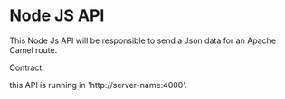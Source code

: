 # Node JS API

This Node Js API will be responsible to send a Json data for an Apache Camel route.

Contract:


this API is running in 'http://server-name:4000'.